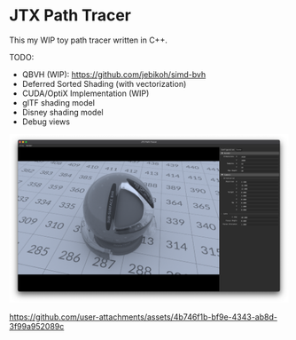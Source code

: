 # JTX Path Tracer

This my WIP toy path tracer written in C++.

TODO:
 - QBVH (WIP): https://github.com/jebikoh/simd-bvh
 - Deferred Sorted Shading (with vectorization)
 - CUDA/OptiX Implementation (WIP)
 - glTF shading model
 - Disney shading model
 - Debug views

![preview](assets/media/preview.png "Preview")

https://github.com/user-attachments/assets/4b746f1b-bf9e-4343-ab8d-3f99a952089c


